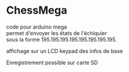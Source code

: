 # ChessMega  

code pour arduino mega  
permet d'envoyer les états de l'échiquier  
sous la forme 195.195.195.195.195.195.195.195.  

affichage sur un LCD keypad des infos de base  

Enregistrement possible sur carte SD  
